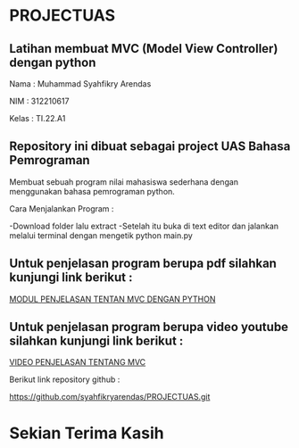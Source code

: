 # PROJECTUAS

## Latihan membuat MVC (Model View Controller) dengan python

Nama : Muhammad Syahfikry Arendas

NIM : 312210617

Kelas : TI.22.A1

## Repository ini dibuat sebagai project UAS Bahasa Pemrograman

Membuat sebuah program nilai mahasiswa sederhana dengan menggunakan bahasa pemrograman python.

Cara Menjalankan Program :

-Download folder lalu extract
-Setelah itu buka di text editor dan jalankan melalui terminal dengan mengetik python main.py

## Untuk penjelasan program berupa pdf silahkan kunjungi link berikut :

[MODUL PENJELASAN TENTAN MVC DENGAN PYTHON](https://drive.google.com/file/d/1KAlShypxI6vwSy9kRsXHWNGqPsbybMuf/view?usp=share_link)

## Untuk penjelasan program berupa video youtube silahkan kunjungi link berikut :

[VIDEO PENJELASAN TENTANG MVC](https://youtu.be/caUOtoG6m3Q)

Berikut link repository github :

https://github.com/syahfikryarendas/PROJECTUAS.git

# Sekian Terima Kasih
